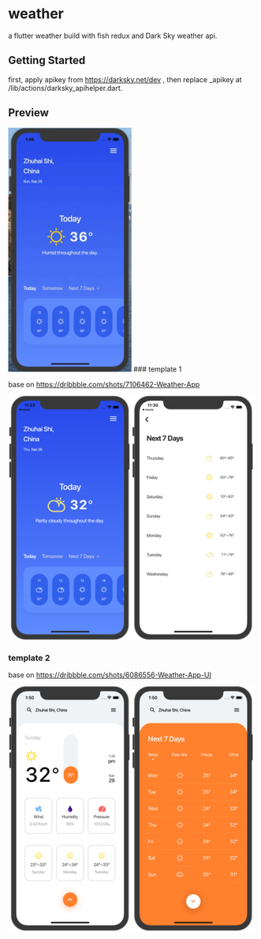 # weather

a flutter weather build with fish redux and Dark Sky weather api. 

## Getting Started

first, apply apikey from https://darksky.net/dev , then replace _apikey at /lib/actions/darksky_apihelper.dart.

## Preview  
<img src="https://github.com/o1298098/Flutter-Weather/blob/master/srceenshot/ios.gif" width="250">  
### template 1

base on <a href='https://dribbble.com/shots/7106462-Weather-App'>https://dribbble.com/shots/7106462-Weather-App</a>  

<img src="https://github.com/o1298098/Flutter-Weather/blob/master/srceenshot/ios1.png" width="250"><img src="https://github.com/o1298098/Flutter-Weather/blob/master/srceenshot/ios2.png" width="250">
### template 2

base on <a href='https://dribbble.com/shots/6086556-Weather-App-UI'>https://dribbble.com/shots/6086556-Weather-App-UI</a>  

<img src="https://github.com/o1298098/Flutter-Weather/blob/master/srceenshot/ios3.png" width="250"><img src="https://github.com/o1298098/Flutter-Weather/blob/master/srceenshot/ios4.png" width="250">



